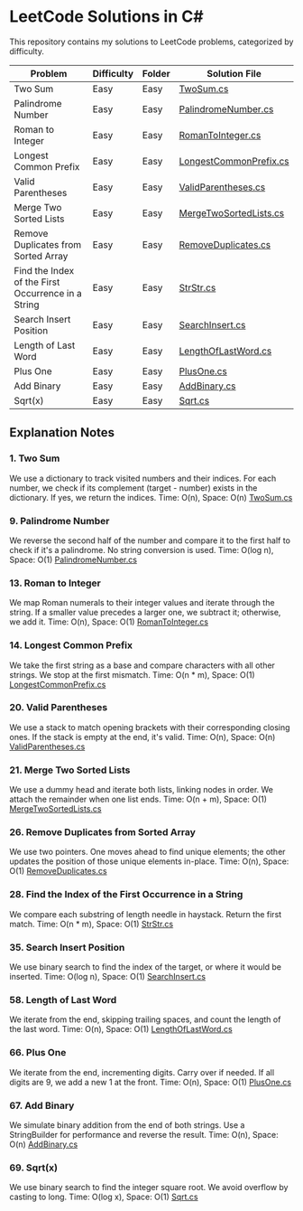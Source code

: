 # LeetCode Solutions in C#

This repository contains my solutions to LeetCode problems, categorized by difficulty.

| Problem                | Difficulty | Folder      | Solution File    |
|------------------------|------------|-------------|------------------|
| Two Sum                | Easy       | Easy        | [TwoSum.cs](Easy/TwoSum.cs) |
| Palindrome Number      | Easy       | Easy        | [PalindromeNumber.cs](Easy/PalindromeNumber.cs) |
| Roman to Integer       | Easy       | Easy        | [RomanToInteger.cs](Easy/RomanToInteger.cs)     |
| Longest Common Prefix  | Easy       | Easy        | [LongestCommonPrefix.cs](Easy/LongestCommonPrefix.cs) |
| Valid Parentheses      | Easy       | Easy        | [ValidParentheses.cs](Easy/ValidParentheses.cs) |
| Merge Two Sorted Lists | Easy       | Easy        | [MergeTwoSortedLists.cs](Easy/MergeTwoSortedLists.cs) |
| Remove Duplicates from Sorted Array | Easy | Easy | [RemoveDuplicates.cs](Easy/RemoveDuplicates.cs) |
| Find the Index of the First Occurrence in a String | Easy | Easy | [StrStr.cs](Easy/StrStr.cs) |
| Search Insert Position | Easy       | Easy        | [SearchInsert.cs](Easy/SearchInsert.cs) |
| Length of Last Word    | Easy       | Easy        | [LengthOfLastWord.cs](Easy/LengthOfLastWord.cs) |
| Plus One               | Easy       | Easy        | [PlusOne.cs](Easy/PlusOne.cs) |
| Add Binary             | Easy       | Easy        | [AddBinary.cs](Easy/AddBinary.cs) |
| Sqrt(x)                | Easy       | Easy        | [Sqrt.cs](Easy/Sqrt.cs) |

## Explanation Notes

### 1. Two Sum
We use a dictionary to track visited numbers and their indices. For each number, we check if its complement (target - number) exists in the dictionary. If yes, we return the indices.
Time: O(n), Space: O(n)
[TwoSum.cs](Easy/TwoSum.cs)

### 9. Palindrome Number
We reverse the second half of the number and compare it to the first half to check if it's a palindrome. No string conversion is used.
Time: O(log n), Space: O(1)
[PalindromeNumber.cs](Easy/PalindromeNumber.cs)

### 13. Roman to Integer
We map Roman numerals to their integer values and iterate through the string. If a smaller value precedes a larger one, we subtract it; otherwise, we add it.
Time: O(n), Space: O(1)
[RomanToInteger.cs](Easy/RomanToInteger.cs)

### 14. Longest Common Prefix
We take the first string as a base and compare characters with all other strings. We stop at the first mismatch.
Time: O(n * m), Space: O(1)
[LongestCommonPrefix.cs](Easy/LongestCommonPrefix.cs)

### 20. Valid Parentheses
We use a stack to match opening brackets with their corresponding closing ones. If the stack is empty at the end, it's valid.
Time: O(n), Space: O(n)
[ValidParentheses.cs](Easy/ValidParentheses.cs)

### 21. Merge Two Sorted Lists
We use a dummy head and iterate both lists, linking nodes in order. We attach the remainder when one list ends.
Time: O(n + m), Space: O(1)
[MergeTwoSortedLists.cs](Easy/MergeTwoSortedLists.cs)

### 26. Remove Duplicates from Sorted Array
We use two pointers. One moves ahead to find unique elements; the other updates the position of those unique elements in-place.
Time: O(n), Space: O(1)
[RemoveDuplicates.cs](Easy/RemoveDuplicates.cs)

### 28. Find the Index of the First Occurrence in a String
We compare each substring of length needle in haystack. Return the first match.
Time: O(n * m), Space: O(1)
[StrStr.cs](Easy/StrStr.cs)

### 35. Search Insert Position
We use binary search to find the index of the target, or where it would be inserted.
Time: O(log n), Space: O(1)
[SearchInsert.cs](Easy/SearchInsert.cs)

### 58. Length of Last Word
We iterate from the end, skipping trailing spaces, and count the length of the last word.
Time: O(n), Space: O(1)
[LengthOfLastWord.cs](Easy/LengthOfLastWord.cs)

### 66. Plus One
We iterate from the end, incrementing digits. Carry over if needed. If all digits are 9, we add a new 1 at the front.
Time: O(n), Space: O(1)
[PlusOne.cs](Easy/PlusOne.cs)

### 67. Add Binary
We simulate binary addition from the end of both strings. Use a StringBuilder for performance and reverse the result.
Time: O(n), Space: O(n)
[AddBinary.cs](Easy/AddBinary.cs)

### 69. Sqrt(x)
We use binary search to find the integer square root. We avoid overflow by casting to long.
Time: O(log x), Space: O(1)
[Sqrt.cs](Easy/Sqrt.cs)
